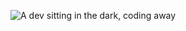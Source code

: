 ![A dev sitting in the dark, coding away](https://user-images.githubusercontent.com/6181485/218577854-034fea3c-6760-4582-98eb-5b6e8daa1aa9.png)
